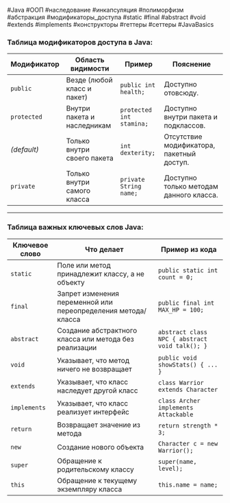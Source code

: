 #Java #ООП #наследование #инкапсуляция #полиморфизм #абстракция #модификаторы_доступа #static #final #abstract #void #extends #implements #конструкторы #геттеры #сеттеры #JavaBasics

### **Таблица модификаторов доступа в Java:**

| Модификатор | Область видимости           | Пример                   | Пояснение                                 |
| ----------- | --------------------------- | ------------------------ | ----------------------------------------- |
| `public`    | Везде (любой класс и пакет) | `public int health;`     | Доступно отовсюду.                        |
| `protected` | Внутри пакета и наследникам | `protected int stamina;` | Доступно внутри пакета и подклассов.      |
| _(default)_ | Только внутри своего пакета | `int dexterity;`         | Отсутствие модификатора, пакетный доступ. |
| `private`   | Только внутри самого класса | `private String name;`   | Доступно только методам данного класса.   |

---

### **Таблица важных ключевых слов Java:**

|Ключевое слово|Что делает|Пример из кода|
|---|---|---|
|`static`|Поле или метод принадлежит классу, а не объекту|`public static int count = 0;`|
|`final`|Запрет изменения переменной или переопределения метода/класса|`public final int MAX_HP = 100;`|
|`abstract`|Создание абстрактного класса или метода без реализации|`abstract class NPC { abstract void talk(); }`|
|`void`|Указывает, что метод ничего не возвращает|`public void showStats() { ... }`|
|`extends`|Указывает, что класс наследует другой класс|`class Warrior extends Character`|
|`implements`|Указывает, что класс реализует интерфейс|`class Archer implements Attackable`|
|`return`|Возвращает значение из метода|`return strength * 3;`|
|`new`|Создание нового объекта|`Character c = new Warrior();`|
|`super`|Обращение к родительскому классу|`super(name, level);`|
|`this`|Обращение к текущему экземпляру класса|`this.name = name;`|
